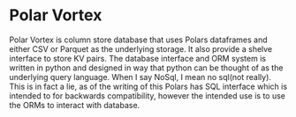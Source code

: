 # Polar Vortex

Polar Vortex is column store database that uses Polars dataframes and either CSV or Parquet as the underlying storage.
It also provide a shelve interface to store KV pairs.
The database interface and ORM system is written in python and designed in way that
python can be thought of as the underlying query language.
When I say NoSql, I mean no sql(not really).
This is in fact a lie, as of the writing of this Polars has SQL interface
which is intended to for backwards compatibility, however the intended use is
to use the ORMs to interact with database.


